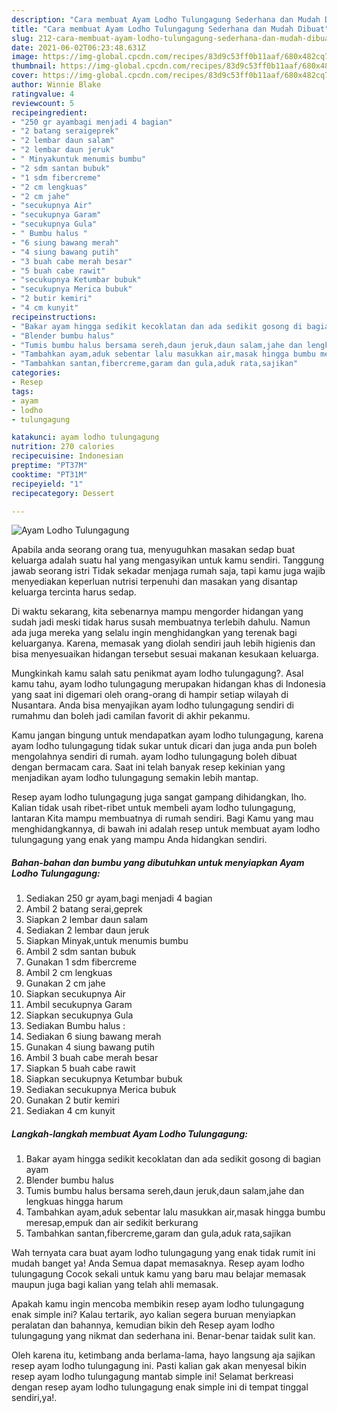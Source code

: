 ```yaml
---
description: "Cara membuat Ayam Lodho Tulungagung Sederhana dan Mudah Dibuat"
title: "Cara membuat Ayam Lodho Tulungagung Sederhana dan Mudah Dibuat"
slug: 212-cara-membuat-ayam-lodho-tulungagung-sederhana-dan-mudah-dibuat
date: 2021-06-02T06:23:48.631Z
image: https://img-global.cpcdn.com/recipes/83d9c53ff0b11aaf/680x482cq70/ayam-lodho-tulungagung-foto-resep-utama.jpg
thumbnail: https://img-global.cpcdn.com/recipes/83d9c53ff0b11aaf/680x482cq70/ayam-lodho-tulungagung-foto-resep-utama.jpg
cover: https://img-global.cpcdn.com/recipes/83d9c53ff0b11aaf/680x482cq70/ayam-lodho-tulungagung-foto-resep-utama.jpg
author: Winnie Blake
ratingvalue: 4
reviewcount: 5
recipeingredient:
- "250 gr ayambagi menjadi 4 bagian"
- "2 batang seraigeprek"
- "2 lembar daun salam"
- "2 lembar daun jeruk"
- " Minyakuntuk menumis bumbu"
- "2 sdm santan bubuk"
- "1 sdm fibercreme"
- "2 cm lengkuas"
- "2 cm jahe"
- "secukupnya Air"
- "secukupnya Garam"
- "secukupnya Gula"
- " Bumbu halus "
- "6 siung bawang merah"
- "4 siung bawang putih"
- "3 buah cabe merah besar"
- "5 buah cabe rawit"
- "secukupnya Ketumbar bubuk"
- "secukupnya Merica bubuk"
- "2 butir kemiri"
- "4 cm kunyit"
recipeinstructions:
- "Bakar ayam hingga sedikit kecoklatan dan ada sedikit gosong di bagian ayam"
- "Blender bumbu halus"
- "Tumis bumbu halus bersama sereh,daun jeruk,daun salam,jahe dan lengkuas hingga harum"
- "Tambahkan ayam,aduk sebentar lalu masukkan air,masak hingga bumbu meresap,empuk dan air sedikit berkurang"
- "Tambahkan santan,fibercreme,garam dan gula,aduk rata,sajikan"
categories:
- Resep
tags:
- ayam
- lodho
- tulungagung

katakunci: ayam lodho tulungagung 
nutrition: 270 calories
recipecuisine: Indonesian
preptime: "PT37M"
cooktime: "PT31M"
recipeyield: "1"
recipecategory: Dessert

---
```



![Ayam Lodho Tulungagung](https://img-global.cpcdn.com/recipes/83d9c53ff0b11aaf/680x482cq70/ayam-lodho-tulungagung-foto-resep-utama.jpg)

Apabila anda seorang orang tua, menyuguhkan masakan sedap buat keluarga adalah suatu hal yang mengasyikan untuk kamu sendiri. Tanggung jawab seorang istri Tidak sekadar menjaga rumah saja, tapi kamu juga wajib menyediakan keperluan nutrisi terpenuhi dan masakan yang disantap keluarga tercinta harus sedap.

Di waktu  sekarang, kita sebenarnya mampu mengorder hidangan yang sudah jadi meski tidak harus susah membuatnya terlebih dahulu. Namun ada juga mereka yang selalu ingin menghidangkan yang terenak bagi keluarganya. Karena, memasak yang diolah sendiri jauh lebih higienis dan bisa menyesuaikan hidangan tersebut sesuai makanan kesukaan keluarga. 



Mungkinkah kamu salah satu penikmat ayam lodho tulungagung?. Asal kamu tahu, ayam lodho tulungagung merupakan hidangan khas di Indonesia yang saat ini digemari oleh orang-orang di hampir setiap wilayah di Nusantara. Anda bisa menyajikan ayam lodho tulungagung sendiri di rumahmu dan boleh jadi camilan favorit di akhir pekanmu.

Kamu jangan bingung untuk mendapatkan ayam lodho tulungagung, karena ayam lodho tulungagung tidak sukar untuk dicari dan juga anda pun boleh mengolahnya sendiri di rumah. ayam lodho tulungagung boleh dibuat dengan bermacam cara. Saat ini telah banyak resep kekinian yang menjadikan ayam lodho tulungagung semakin lebih mantap.

Resep ayam lodho tulungagung juga sangat gampang dihidangkan, lho. Kalian tidak usah ribet-ribet untuk membeli ayam lodho tulungagung, lantaran Kita mampu membuatnya di rumah sendiri. Bagi Kamu yang mau menghidangkannya, di bawah ini adalah resep untuk membuat ayam lodho tulungagung yang enak yang mampu Anda hidangkan sendiri.

<!--inarticleads1-->

##### Bahan-bahan dan bumbu yang dibutuhkan untuk menyiapkan Ayam Lodho Tulungagung:

1. Sediakan 250 gr ayam,bagi menjadi 4 bagian
1. Ambil 2 batang serai,geprek
1. Siapkan 2 lembar daun salam
1. Sediakan 2 lembar daun jeruk
1. Siapkan  Minyak,untuk menumis bumbu
1. Ambil 2 sdm santan bubuk
1. Gunakan 1 sdm fibercreme
1. Ambil 2 cm lengkuas
1. Gunakan 2 cm jahe
1. Siapkan secukupnya Air
1. Ambil secukupnya Garam
1. Siapkan secukupnya Gula
1. Sediakan  Bumbu halus :
1. Sediakan 6 siung bawang merah
1. Gunakan 4 siung bawang putih
1. Ambil 3 buah cabe merah besar
1. Siapkan 5 buah cabe rawit
1. Siapkan secukupnya Ketumbar bubuk
1. Sediakan secukupnya Merica bubuk
1. Gunakan 2 butir kemiri
1. Sediakan 4 cm kunyit




<!--inarticleads2-->

##### Langkah-langkah membuat Ayam Lodho Tulungagung:

1. Bakar ayam hingga sedikit kecoklatan dan ada sedikit gosong di bagian ayam
1. Blender bumbu halus
1. Tumis bumbu halus bersama sereh,daun jeruk,daun salam,jahe dan lengkuas hingga harum
1. Tambahkan ayam,aduk sebentar lalu masukkan air,masak hingga bumbu meresap,empuk dan air sedikit berkurang
1. Tambahkan santan,fibercreme,garam dan gula,aduk rata,sajikan




Wah ternyata cara buat ayam lodho tulungagung yang enak tidak rumit ini mudah banget ya! Anda Semua dapat memasaknya. Resep ayam lodho tulungagung Cocok sekali untuk kamu yang baru mau belajar memasak maupun juga bagi kalian yang telah ahli memasak.

Apakah kamu ingin mencoba membikin resep ayam lodho tulungagung enak simple ini? Kalau tertarik, ayo kalian segera buruan menyiapkan peralatan dan bahannya, kemudian bikin deh Resep ayam lodho tulungagung yang nikmat dan sederhana ini. Benar-benar taidak sulit kan. 

Oleh karena itu, ketimbang anda berlama-lama, hayo langsung aja sajikan resep ayam lodho tulungagung ini. Pasti kalian gak akan menyesal bikin resep ayam lodho tulungagung mantab simple ini! Selamat berkreasi dengan resep ayam lodho tulungagung enak simple ini di tempat tinggal sendiri,ya!.

